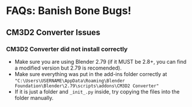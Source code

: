 # FAQs: Banish Bone Bugs!

## CM3D2 Converter Issues

### CM3D2 Converter did not install correctly
* Make sure you are using Blender 2.79 (if it MUST be 2.8+, you can find a modified version but 2.79 is recomended).
* Make sure everything was put in the add-ins folder correctly at `"C:\Users\USERNAME\AppData\Roaming\Blender Foundation\Blender\2.79\scripts\addons\CM3D2 Converter"`
* If it is just a folder and `_init_.py` inside, try copying the files into the folder manually.

